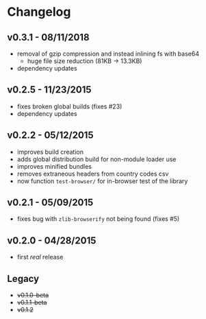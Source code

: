 # Changelog

## v0.3.1 - 08/11/2018
- removal of gzip compression and instead inlining fs with base64
  - huge file size reduction (81KB -> 13.3KB)
- dependency updates

## v0.2.5 - 11/23/2015
- fixes broken global builds (fixes #23)
- dependency updates

## v0.2.2 - 05/12/2015
- improves build creation
- adds global distribution build for non-module loader use
- improves minified bundles
- removes extraneous headers from country codes csv
- now function `test-browser/` for in-browser test of the library

## v0.2.1 - 05/09/2015
- fixes bug with `zlib-browserify` not being found (fixes #5)

## v0.2.0 - 04/28/2015
- first _real_ release

## Legacy
- ~~v0.1.0-beta~~
- ~~v0.1.1-beta~~
- ~~v0.1.2~~
